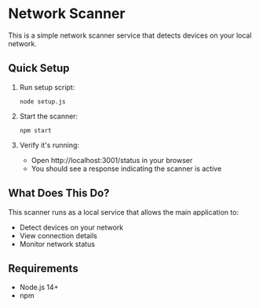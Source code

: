 
# Network Scanner

This is a simple network scanner service that detects devices on your local network.

## Quick Setup

1. Run setup script:
   ```
   node setup.js
   ```
   
2. Start the scanner:
   ```
   npm start
   ```

3. Verify it's running:
   - Open http://localhost:3001/status in your browser
   - You should see a response indicating the scanner is active

## What Does This Do?

This scanner runs as a local service that allows the main application to:
- Detect devices on your network
- View connection details
- Monitor network status

## Requirements

- Node.js 14+
- npm

